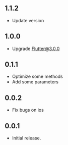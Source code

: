 ## 1.1.2

* Update version

## 1.0.0

* Upgrade Flutter@3.0.0

## 0.1.1

* Optimize some methods
* Add some parameters

## 0.0.2

* Fix bugs on ios

## 0.0.1

* Initial release.
